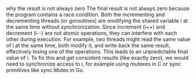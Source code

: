 why the result is not always zero
The final result is not always zero because the program contains a race condition.
Both the incrementing and decrementing threads (or goroutines) are modifying the shared variable i at the same time without synchronization. Since increment (i++) and decrement (i--) are not atomic operations, they can interfere with each other during execution.
For example, two threads might read the same value of i at the same time, both modify it, and write back the same result, effectively losing one of the operations. This leads to an unpredictable final value of i.
To fix this and get consistent results (like exactly zero), we would need to synchronize access to i, for example using mutexes in C or sync primitives like sync.Mutex in Go.